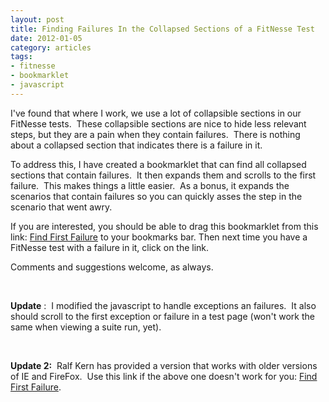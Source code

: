 ```yaml
---
layout: post
title: Finding Failures In the Collapsed Sections of a FitNesse Test
date: 2012-01-05
category: articles
tags:
- fitnesse
- bookmarklet
- javascript
---
```

I've found that where I work, we use a lot of collapsible sections in our FitNesse tests. &nbsp;These collapsible sections are nice to hide less relevant steps, but they are a pain when they contain failures. &nbsp;There is nothing about a collapsed section that indicates there is a failure in it.

To address this, I have created a bookmarklet that can find all collapsed sections that contain failures. &nbsp;It then expands them and scrolls to the first failure. &nbsp;This makes things a little easier. &nbsp;As a bonus, it expands the scenarios that contain failures so you can quickly asses the step in the scenario that went awry.

If you are interested, you should be able to drag this bookmarklet from this link: <a href="javascript:(function(){var%20divs=document.querySelectorAll(%22.hidden%22);var%20firstWithFailure=0;for(i=0;i%20%3C%20divs.length;i++){if(divs[i].getElementsByClassName('fail').length%20%3E%200%20||divs[i].getElementsByClassName('error').length%20%3E%200){toggleCollapsable(divs[i].id);}}var%20failuresAndErrors=document.querySelectorAll(%22.fail,%20.error%22);console.log(failuresAndErrors);for(j=0;j%20%3C%20failuresAndErrors.length;j++){if(firstWithFailure==0){firstWithFailure=j;}}failuresAndErrors[firstWithFailure].scrollIntoView();})();">Find First Failure</a> to your bookmarks bar. Then next time you have a FitNesse test with a failure in it, click on the link.

Comments and suggestions welcome, as always.

&nbsp;

**Update** : &nbsp;I modified the javascript to handle exceptions an failures. &nbsp;It also should scroll to the first exception or failure in a test page (won't work the same when viewing a suite run, yet).

&nbsp;

**Update 2:** &nbsp;Ralf Kern has provided a version that works with older versions of IE and FireFox. &nbsp;Use this link if the above one doesn't work for you: <a href="javascript:(function(){var%20hiddenSection=document.querySelectorAll('.hidden');for(i=0;i%20%3C%20hiddenSection.length;i++){var%20section=hiddenSection[i];var%20allElementsOfSection=section.getElementsByTagName(%22*%22);for(j=0;j%20%3C%20allElementsOfSection.length;j++){var%20classname=allElementsOfSection[j].className;if(classname==%22fail%22%20||%20classname==%22error%22){toggleCollapsable(section.id);break;}}}var%20failuresAndErrors=document.querySelectorAll(%22.fail,%20.error%22);if(failuresAndErrors.length%20%3E=1)failuresAndErrors[1].scrollIntoView();})();">Find First Failure</a>.

